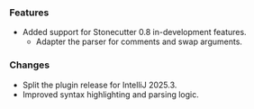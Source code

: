 ### Features
- Added support for Stonecutter 0.8 in-development features.
  - Adapter the parser for comments and swap arguments.

### Changes
- Split the plugin release for IntelliJ 2025.3.
- Improved syntax highlighting and parsing logic.
